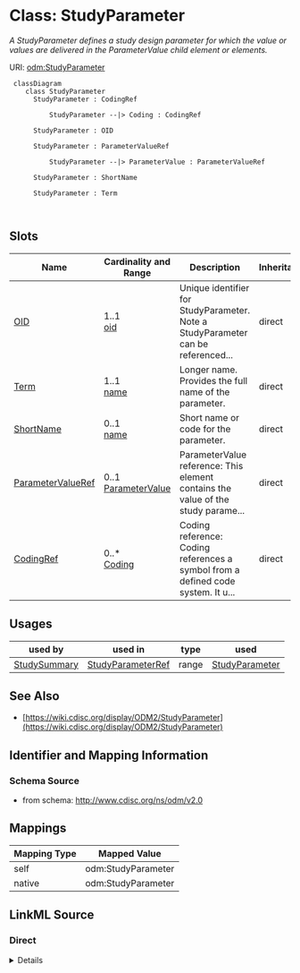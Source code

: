 # Class: StudyParameter


_A StudyParameter defines a study design parameter for which the value or values are delivered in the ParameterValue child element or elements._





URI: [odm:StudyParameter](http://www.cdisc.org/ns/odm/v2.0/StudyParameter)



```mermaid
 classDiagram
    class StudyParameter
      StudyParameter : CodingRef
        
          StudyParameter --|> Coding : CodingRef
        
      StudyParameter : OID
        
      StudyParameter : ParameterValueRef
        
          StudyParameter --|> ParameterValue : ParameterValueRef
        
      StudyParameter : ShortName
        
      StudyParameter : Term
        
      
```




<!-- no inheritance hierarchy -->


## Slots

| Name | Cardinality and Range | Description | Inheritance |
| ---  | --- | --- | --- |
| [OID](OID.md) | 1..1 <br/> [oid](oid.md) | Unique identifier for StudyParameter. Note a StudyParameter can be referenced... | direct |
| [Term](Term.md) | 1..1 <br/> [name](name.md) | Longer name. Provides the full name of the parameter. | direct |
| [ShortName](ShortName.md) | 0..1 <br/> [name](name.md) | Short name or code for the parameter. | direct |
| [ParameterValueRef](ParameterValueRef.md) | 0..1 <br/> [ParameterValue](ParameterValue.md) | ParameterValue reference: This element contains the value of the study parame... | direct |
| [CodingRef](CodingRef.md) | 0..* <br/> [Coding](Coding.md) | Coding reference: Coding references a symbol from a defined code system. It u... | direct |





## Usages

| used by | used in | type | used |
| ---  | --- | --- | --- |
| [StudySummary](StudySummary.md) | [StudyParameterRef](StudyParameterRef.md) | range | [StudyParameter](StudyParameter.md) |






## See Also

* [https://wiki.cdisc.org/display/ODM2/StudyParameter](https://wiki.cdisc.org/display/ODM2/StudyParameter)

## Identifier and Mapping Information







### Schema Source


* from schema: http://www.cdisc.org/ns/odm/v2.0





## Mappings

| Mapping Type | Mapped Value |
| ---  | ---  |
| self | odm:StudyParameter |
| native | odm:StudyParameter |





## LinkML Source

<!-- TODO: investigate https://stackoverflow.com/questions/37606292/how-to-create-tabbed-code-blocks-in-mkdocs-or-sphinx -->

### Direct

<details>
```yaml
name: StudyParameter
description: A StudyParameter defines a study design parameter for which the value
  or values are delivered in the ParameterValue child element or elements.
from_schema: http://www.cdisc.org/ns/odm/v2.0
see_also:
- https://wiki.cdisc.org/display/ODM2/StudyParameter
slots:
- OID
- Term
- ShortName
- ParameterValueRef
- CodingRef
slot_usage:
  OID:
    name: OID
    description: Unique identifier for StudyParameter. Note a StudyParameter can be
      referenced from other elements.
    comments:
    - 'Required

      range:oid

      Must be unique within the Protocol.'
    domain_of:
    - Study
    - MetaDataVersion
    - Standard
    - ValueListDef
    - WhereClauseDef
    - StudyEventGroupDef
    - StudyEventDef
    - ItemGroupDef
    - ItemDef
    - CodeList
    - MethodDef
    - ConditionDef
    - CommentDef
    - StudyIndication
    - StudyIntervention
    - StudyObjective
    - StudyEndPoint
    - StudyTargetPopulation
    - StudyEstimand
    - Arm
    - Epoch
    - StudyParameter
    - StudyTiming
    - TransitionTimingConstraint
    - AbsoluteTimingConstraint
    - RelativeTimingConstraint
    - DurationTimingConstraint
    - WorkflowDef
    - Transition
    - Branching
    - Criterion
    - ExceptionEvent
    - User
    - Organization
    - Location
    - SignatureDef
    - Query
    range: oid
    required: true
  Term:
    name: Term
    description: Longer name. Provides the full name of the parameter.
    comments:
    - 'Required

      range:name

      For the CDISC end-to-end use case, when the study parameter will be included
      in the SDTM Trial Summary (TS) domain dataset, the Term will be taken from the
      CDISC Controlled Terminology "TSPARM" (C67152) codelist Note the term may include
      white space.'
    domain_of:
    - StudyParameter
    range: name
    required: true
  ShortName:
    name: ShortName
    description: Short name or code for the parameter.
    comments:
    - 'Required

      range:name

      Must not include white space. For the CDISC end-to-end use case, when the study
      parameter will be included in the SDTM TS domain dataset, the ShortName will
      be taken from the CDISC Controlled Terminology "TSPARMCD" (C66738) codelist
      and the value of ShortName will be limited to 8 characters.'
    domain_of:
    - StudyParameter
    range: name
  ParameterValueRef:
    name: ParameterValueRef
    domain_of:
    - StudyParameter
    range: ParameterValue
    maximum_cardinality: 1
  CodingRef:
    name: CodingRef
    multivalued: true
    domain_of:
    - StudyEventGroupDef
    - StudyEventDef
    - ItemGroupDef
    - Origin
    - SourceItems
    - SourceItem
    - ItemDef
    - CodeList
    - CodeListItem
    - StudyIndication
    - StudyIntervention
    - StudyTargetPopulation
    - StudyParameter
    - ParameterValue
    - Criterion
    - Annotation
    range: Coding
    inlined: true
    inlined_as_list: true
class_uri: odm:StudyParameter

```
</details>

### Induced

<details>
```yaml
name: StudyParameter
description: A StudyParameter defines a study design parameter for which the value
  or values are delivered in the ParameterValue child element or elements.
from_schema: http://www.cdisc.org/ns/odm/v2.0
see_also:
- https://wiki.cdisc.org/display/ODM2/StudyParameter
slot_usage:
  OID:
    name: OID
    description: Unique identifier for StudyParameter. Note a StudyParameter can be
      referenced from other elements.
    comments:
    - 'Required

      range:oid

      Must be unique within the Protocol.'
    domain_of:
    - Study
    - MetaDataVersion
    - Standard
    - ValueListDef
    - WhereClauseDef
    - StudyEventGroupDef
    - StudyEventDef
    - ItemGroupDef
    - ItemDef
    - CodeList
    - MethodDef
    - ConditionDef
    - CommentDef
    - StudyIndication
    - StudyIntervention
    - StudyObjective
    - StudyEndPoint
    - StudyTargetPopulation
    - StudyEstimand
    - Arm
    - Epoch
    - StudyParameter
    - StudyTiming
    - TransitionTimingConstraint
    - AbsoluteTimingConstraint
    - RelativeTimingConstraint
    - DurationTimingConstraint
    - WorkflowDef
    - Transition
    - Branching
    - Criterion
    - ExceptionEvent
    - User
    - Organization
    - Location
    - SignatureDef
    - Query
    range: oid
    required: true
  Term:
    name: Term
    description: Longer name. Provides the full name of the parameter.
    comments:
    - 'Required

      range:name

      For the CDISC end-to-end use case, when the study parameter will be included
      in the SDTM Trial Summary (TS) domain dataset, the Term will be taken from the
      CDISC Controlled Terminology "TSPARM" (C67152) codelist Note the term may include
      white space.'
    domain_of:
    - StudyParameter
    range: name
    required: true
  ShortName:
    name: ShortName
    description: Short name or code for the parameter.
    comments:
    - 'Required

      range:name

      Must not include white space. For the CDISC end-to-end use case, when the study
      parameter will be included in the SDTM TS domain dataset, the ShortName will
      be taken from the CDISC Controlled Terminology "TSPARMCD" (C66738) codelist
      and the value of ShortName will be limited to 8 characters.'
    domain_of:
    - StudyParameter
    range: name
  ParameterValueRef:
    name: ParameterValueRef
    domain_of:
    - StudyParameter
    range: ParameterValue
    maximum_cardinality: 1
  CodingRef:
    name: CodingRef
    multivalued: true
    domain_of:
    - StudyEventGroupDef
    - StudyEventDef
    - ItemGroupDef
    - Origin
    - SourceItems
    - SourceItem
    - ItemDef
    - CodeList
    - CodeListItem
    - StudyIndication
    - StudyIntervention
    - StudyTargetPopulation
    - StudyParameter
    - ParameterValue
    - Criterion
    - Annotation
    range: Coding
    inlined: true
    inlined_as_list: true
attributes:
  OID:
    name: OID
    description: Unique identifier for StudyParameter. Note a StudyParameter can be
      referenced from other elements.
    comments:
    - 'Required

      range:oid

      Must be unique within the Protocol.'
    from_schema: http://www.cdisc.org/ns/odm/v2.0
    rank: 1000
    identifier: true
    alias: OID
    owner: StudyParameter
    domain_of:
    - Study
    - MetaDataVersion
    - Standard
    - ValueListDef
    - WhereClauseDef
    - StudyEventGroupDef
    - StudyEventDef
    - ItemGroupDef
    - ItemDef
    - CodeList
    - MethodDef
    - ConditionDef
    - CommentDef
    - StudyIndication
    - StudyIntervention
    - StudyObjective
    - StudyEndPoint
    - StudyTargetPopulation
    - StudyEstimand
    - Arm
    - Epoch
    - StudyParameter
    - StudyTiming
    - TransitionTimingConstraint
    - AbsoluteTimingConstraint
    - RelativeTimingConstraint
    - DurationTimingConstraint
    - WorkflowDef
    - Transition
    - Branching
    - Criterion
    - ExceptionEvent
    - User
    - Organization
    - Location
    - SignatureDef
    - Query
    range: oid
    required: true
  Term:
    name: Term
    description: Longer name. Provides the full name of the parameter.
    comments:
    - 'Required

      range:name

      For the CDISC end-to-end use case, when the study parameter will be included
      in the SDTM Trial Summary (TS) domain dataset, the Term will be taken from the
      CDISC Controlled Terminology "TSPARM" (C67152) codelist Note the term may include
      white space.'
    from_schema: http://www.cdisc.org/ns/odm/v2.0
    rank: 1000
    alias: Term
    owner: StudyParameter
    domain_of:
    - StudyParameter
    range: name
    required: true
  ShortName:
    name: ShortName
    description: Short name or code for the parameter.
    comments:
    - 'Required

      range:name

      Must not include white space. For the CDISC end-to-end use case, when the study
      parameter will be included in the SDTM TS domain dataset, the ShortName will
      be taken from the CDISC Controlled Terminology "TSPARMCD" (C66738) codelist
      and the value of ShortName will be limited to 8 characters.'
    from_schema: http://www.cdisc.org/ns/odm/v2.0
    rank: 1000
    alias: ShortName
    owner: StudyParameter
    domain_of:
    - StudyParameter
    range: name
  ParameterValueRef:
    name: ParameterValueRef
    description: 'ParameterValue reference: This element contains the value of the
      study parameter as text content.'
    from_schema: http://www.cdisc.org/ns/odm/v2.0
    rank: 1000
    identifier: false
    alias: ParameterValueRef
    owner: StudyParameter
    domain_of:
    - StudyParameter
    range: ParameterValue
    maximum_cardinality: 1
  CodingRef:
    name: CodingRef
    description: 'Coding reference: Coding references a symbol from a defined code
      system. It uses a code defined in a terminology system to associate semantics
      with a given term, codelist, variable, or group of variables. The presence of
      a Coding element associates a meaning to its parent element. Including multiple
      Coding elements for a given parent indicates synonymous meanings provided by
      different code systems or code system versions.'
    from_schema: http://www.cdisc.org/ns/odm/v2.0
    rank: 1000
    multivalued: true
    identifier: false
    alias: CodingRef
    owner: StudyParameter
    domain_of:
    - StudyEventGroupDef
    - StudyEventDef
    - ItemGroupDef
    - Origin
    - SourceItems
    - SourceItem
    - ItemDef
    - CodeList
    - CodeListItem
    - StudyIndication
    - StudyIntervention
    - StudyTargetPopulation
    - StudyParameter
    - ParameterValue
    - Criterion
    - Annotation
    range: Coding
    inlined: true
    inlined_as_list: true
class_uri: odm:StudyParameter

```
</details>